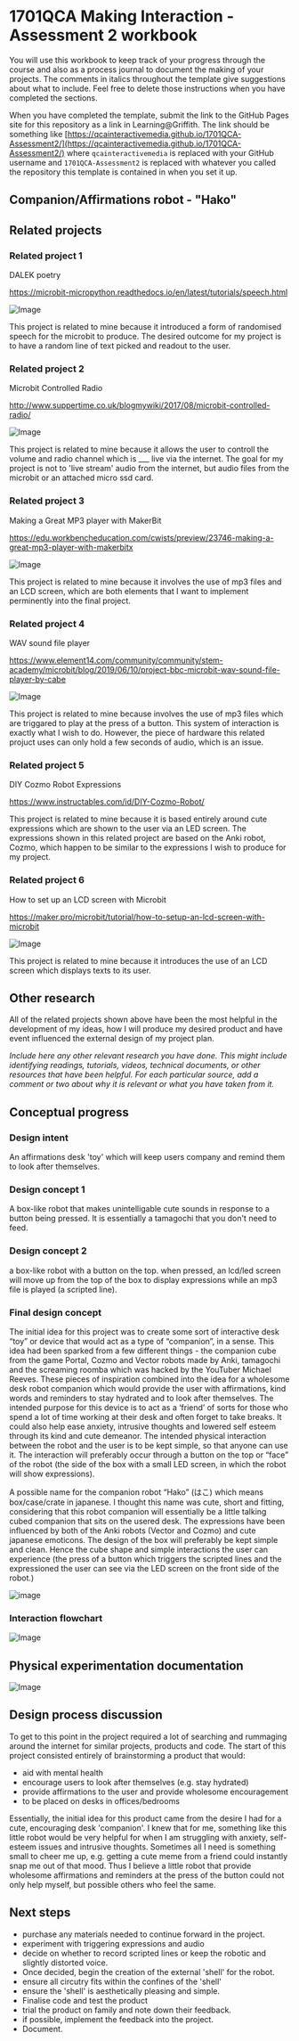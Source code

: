 # 1701QCA Making Interaction - Assessment 2 workbook

You will use this workbook to keep track of your progress through the course and also as a process journal to document the making of your projects. The comments in italics throughout the template give suggestions about what to include. Feel free to delete those instructions when you have completed the sections.

When you have completed the template, submit the link to the GitHub Pages site for this repository as a link in Learning@Griffith. The link should be something like [https://qcainteractivemedia.github.io/1701QCA-Assessment2/](https://qcainteractivemedia.github.io/1701QCA-Assessment2/) where `qcainteractivemedia` is replaced with your GitHub username and `1701QCA-Assessment2` is replaced with whatever you called the repository this template is contained in when you set it up.

## Companion/Affirmations robot - "Hako" ##


## Related projects ##


### Related project 1 ###
DALEK poetry

https://microbit-micropython.readthedocs.io/en/latest/tutorials/speech.html

![Image](dalekpoetry.png)

This project is related to mine because it introduced a form of randomised speech for the microbit to produce. The desired outcome for my project is to have a random line of text picked and readout to the user. 

### Related project 2 ###
Microbit Controlled Radio

http://www.suppertime.co.uk/blogmywiki/2017/08/microbit-controlled-radio/

![Image](controlledradio.png)

This project is related to mine because it allows the user to controll the volume and radio channel which is ___ live via the internet. The goal for my project is not to 'live stream' audio from the internet, but audio files from the microbit or an attached micro ssd card.  

### Related project 3 ###
Making a Great MP3 player with MakerBit

https://edu.workbencheducation.com/cwists/preview/23746-making-a-great-mp3-player-with-makerbitx

![Image](mp3player.png)

This project is related to mine because it involves the use of mp3 files and an LCD screen, which are both elements that I want to implement perminently into the final project. 

### Related project 4  ###
WAV sound file player

https://www.element14.com/community/community/stem-academy/microbit/blog/2019/06/10/project-bbc-microbit-wav-sound-file-player-by-cabe

![Image](microsynth.png)

This project is related to mine because involves the use of mp3 files which are triggared to play at the press of a button. This system of interaction is exactly what I wish to do. However, the piece of hardware this related projuct uses can only hold a few seconds of audio, which is an issue.

### Related project 5 ###
DIY Cozmo Robot Expressions

https://www.instructables.com/id/DIY-Cozmo-Robot/



This project is related to mine because it is based entirely around cute expressions which are shown to the user via an LED screen. The expressions shown in this related project are based on the Anki robot, Cozmo, which happen to be similar to the expressions I wish to produce for my project.

### Related project 6 ###
How to set up an LCD screen with Microbit

https://maker.pro/microbit/tutorial/how-to-setup-an-lcd-screen-with-microbit

![Image](lcdscreen.png)

This project is related to mine because it introduces the use of an LCD screen which displays texts to its user. 



## Other research ##
All of the related projects shown above have been the most helpful in the development of my ideas, how I will produce my desired product and have event influenced the external design of my project plan. 

*Include here any other relevant research you have done. This might include identifying readings, tutorials, videos, technical documents, or other resources that have been helpful. For each particular source, add a comment or two about why it is relevant or what you have taken from it.*

## Conceptual progress ##

### Design intent ###

An affirmations desk 'toy' which will keep users company and remind them to look after themselves.

### Design concept 1 ###
A box-like robot that makes unintelligable cute sounds in response to a button being pressed. It is essentially a tamagochi that you don't need to feed.  

### Design concept 2 ###
a box-like robot with a button on the top. when pressed, an lcd/led screen will move up from the top of the box to display expressions while an mp3 file is played (a scripted line).

### Final design concept ###
The initial idea for this project was to create some sort of interactive desk “toy” or device that would act as a type of “companion”, in a sense. This idea had been sparked from a few different things - the companion cube from the game Portal, Cozmo and Vector robots made by Anki, tamagochi and the screaming roomba which was hacked by the YouTuber Michael Reeves. These pieces of inspiration combined into the idea for a wholesome desk robot companion which would provide the user with affirmations, kind words and reminders to stay hydrated and to look after themselves. The intended purpose for this device is to act as a ‘friend’ of sorts for those who spend a lot of time working at their desk and often forget to take breaks. It could also help ease anxiety, intrusive thoughts and lowered self esteem through its kind and cute demeanor. The intended physical interaction between the robot and the user is to be kept simple, so that anyone can use it. The interaction will preferably occur through a button on the top or “face” of the robot (the side of the box with a small LED screen, in which the robot will show expressions). 

A possible name for the companion robot “Hako” (はこ) which means box/case/crate in japanese. I thought this name was cute, short and fitting, considering that this robot companion will essentially be a little talking cubed companion that sits on the usered desk.
The expressions have been influenced by both of the Anki robots (Vector and Cozmo) and cute japanese emoticons. 
The design of the box will preferably be kept simple and clean. Hence the cube shape and simple interactions the user can experience (the press of a button which triggers the scripted lines and the expressioned the user can see via the LED screen on the front side of the robot.)

![image](NewCanvas1.png)
### Interaction flowchart ###

![Image](flowchart.png)

## Physical experimentation documentation ##

![Image](trialcode.png)

## Design process discussion ##

To get to this point in the project required a lot of searching and rummaging around the internet for similar projects, products and code. 
The start of this project consisted entirely of brainstorming a product that would:
- aid with mental health
- encourage users to look after themselves (e.g. stay hydrated)
- provide affirmations to the user and provide wholesome encouragement 
- to be placed on desks in offices/bedrooms 

Essentially, the initial idea for this product came from the desire I had for a cute, encouraging desk 'companion'. I knew that for me, something like this little robot would be very helpful for when I am struggling with anxiety, self-esteem issues and intrusive thoughts. Sometimes all I need is something small to cheer me up, e.g. getting a cute meme from a friend could instantly snap me out of that mood. Thus I believe a little robot that provide wholesome affirmations and reminders at the press of the button could not only help myself, but possible others who feel the same. 

## Next steps ##

- purchase any materials needed to continue forward in the project.
- experiment with triggering expressions and audio
- decide on whether to record scripted lines or keep the robotic and slightly distorted voice.
- Once decided, begin the creation of the external 'shell' for the robot. 
- ensure all circutry fits within the confines of the 'shell'
- ensure the 'shell' is aesthetically pleasing and simple. 
- Finalise code and test the product
- trial the product on family and note down their feedback.
- if possible, implement the feedback into the project. 
- Document.
